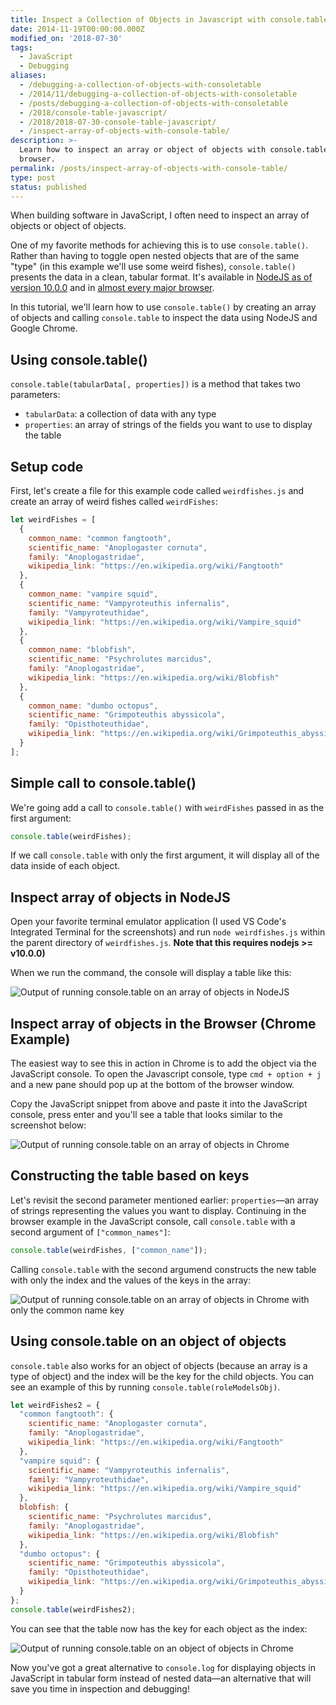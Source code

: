 ```yaml
---
title: Inspect a Collection of Objects in Javascript with console.table
date: 2014-11-19T00:00:00.000Z
modified_on: '2018-07-30'
tags:
  - JavaScript
  - Debugging
aliases:
  - /debugging-a-collection-of-objects-with-consoletable
  - /2014/11/debugging-a-collection-of-objects-with-consoletable
  - /posts/debugging-a-collection-of-objects-with-consoletable
  - /2018/console-table-javascript/
  - /2018/2018-07-30-console-table-javascript/
  - /inspect-array-of-objects-with-console-table/
description: >-
  Learn how to inspect an array or object of objects with console.table in the
  browser.
permalink: /posts/inspect-array-of-objects-with-console-table/
type: post
status: published
---
```




When building software in JavaScript, I often need to inspect an array of objects or object of objects.

One of my favorite methods for achieving this is to use `console.table()`. Rather than having to toggle open nested objects that are of the same "type" (in this example we'll use some weird fishes), `console.table()` presents the data in a clean, tabular format. It's available in [NodeJS as of version 10.0.0](https://nodejs.org/api/console.html#console_console_table_tabulardata_properties) and in [almost every major browser](https://developer.mozilla.org/en-US/docs/Web/API/Console/table#Browser_compatibility).

In this tutorial, we'll learn how to use `console.table()` by creating an array of objects and calling `console.table` to inspect the data using NodeJS and Google Chrome.

## Using console.table()

`console.table(tabularData[, properties])` is a method that takes two parameters:

- `tabularData`: a collection of data with any type
- `properties`: an array of strings of the fields you want to use to display the table

## Setup code

First, let's create a file for this example code called `weirdfishes.js` and create an array of weird fishes called `weirdFishes`:

```javascript
let weirdFishes = [
  {
    common_name: "common fangtooth",
    scientific_name: "Anoplogaster cornuta",
    family: "Anoplogastridae",
    wikipedia_link: "https://en.wikipedia.org/wiki/Fangtooth"
  },
  {
    common_name: "vampire squid",
    scientific_name: "Vampyroteuthis infernalis",
    family: "Vampyroteuthidae",
    wikipedia_link: "https://en.wikipedia.org/wiki/Vampire_squid"
  },
  {
    common_name: "blobfish",
    scientific_name: "Psychrolutes marcidus",
    family: "Anoplogastridae",
    wikipedia_link: "https://en.wikipedia.org/wiki/Blobfish"
  },
  {
    common_name: "dumbo octopus",
    scientific_name: "Grimpoteuthis abyssicola",
    family: "Opisthoteuthidae",
    wikipedia_link: "https://en.wikipedia.org/wiki/Grimpoteuthis_abyssicola"
  }
];
```

## Simple call to console.table()

We're going add a call to `console.table()` with `weirdFishes` passed in as the first argument:

```javascript
console.table(weirdFishes);
```

If we call `console.table` with only the first argument, it will display all of the data inside of each object.

## Inspect array of objects in NodeJS

Open your favorite terminal emulator application (I used VS Code's Integrated Terminal for the screenshots) and run `node weirdfishes.js` within the parent directory of `weirdfishes.js`. **Note that this requires nodejs >= v10.0.0)**

When we run the command, the console will display a table like this:

![Output of running console.table on an array of objects in NodeJS](/img/nodejs-console-table.png)

## Inspect array of objects in the Browser (Chrome Example)

The easiest way to see this in action in Chrome is to add the object via the JavaScript console. To open the Javascript console, type `cmd + option + j` and a new pane should pop up at the bottom of the browser window.

Copy the JavaScript snippet from above and paste it into the JavaScript console, press enter and you'll see a table that looks similar to the screenshot below:

![Output of running console.table on an array of objects in Chrome](/img/chrome-console-table.png)

## Constructing the table based on keys

Let's revisit the second parameter mentioned earlier: `properties`—an array of strings representing the values you want to display. Continuing in the browser example in the JavaScript console, call `console.table` with a second argument of `["common_names"]`:

```js
console.table(weirdFishes, ["common_name"]);
```

Calling `console.table` with the second argumend constructs the new table with only the index and the values of the keys in the array:

![Output of running console.table on an array of objects in Chrome with only the common name key](/img/console-table-only-one-key.png)

## Using console.table on an object of objects

`console.table` also works for an object of objects (because an array is a type of object) and the index will be the key for the child objects. You can see an example of this by running `console.table(roleModelsObj)`.

```javascript
let weirdFishes2 = {
  "common fangtooth": {
    scientific_name: "Anoplogaster cornuta",
    family: "Anoplogastridae",
    wikipedia_link: "https://en.wikipedia.org/wiki/Fangtooth"
  },
  "vampire squid": {
    scientific_name: "Vampyroteuthis infernalis",
    family: "Vampyroteuthidae",
    wikipedia_link: "https://en.wikipedia.org/wiki/Vampire_squid"
  },
  blobfish: {
    scientific_name: "Psychrolutes marcidus",
    family: "Anoplogastridae",
    wikipedia_link: "https://en.wikipedia.org/wiki/Blobfish"
  },
  "dumbo octopus": {
    scientific_name: "Grimpoteuthis abyssicola",
    family: "Opisthoteuthidae",
    wikipedia_link: "https://en.wikipedia.org/wiki/Grimpoteuthis_abyssicola"
  }
};
console.table(weirdFishes2);
```

You can see that the table now has the key for each object as the index:

![Output of running console.table on an object of objects in Chrome](/img/console-table-object-of-objects.png)

Now you've got a great alternative to `console.log` for displaying objects in JavaScript in tabular form instead of nested data—an alternative that will save you time in inspection and debugging!
